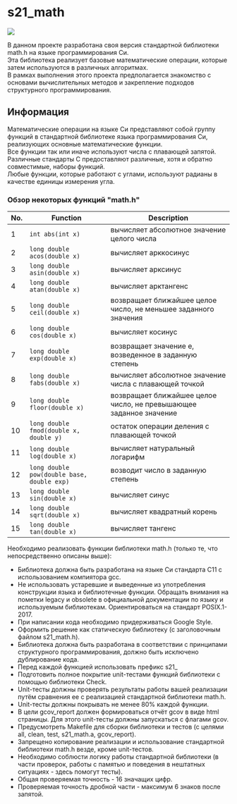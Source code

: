 # s21_math

<picture>
  <img src="https://github.com/VoLoK/s21_math/assets/112762382/a3b97458-ea95-4c2a-a347-90b6993d372d">
</picture>

В данном проекте разработана своя версия стандартной библиотеки math.h на языке программирования Си.<br/>
Эта библиотека реализует базовые математические операции, которые затем используются в различных алгоритмах.<br/>
В рамках выполнения этого проекта предполагается знакомство с основами вычислительных методов и закрепление подходов структурного программирования.<br/>

## Информация

Математические операции на языке Си представляют собой группу функций в стандартной библиотеке языка программирования Си, реализующих основные математические функции. <br/>
Все функции так или иначе используют числа с плавающей запятой. </br>
Различные стандарты C предоставляют различные, хотя и обратно совместимые, наборы функций. <br/>
Любые функции, которые работают с углами, используют радианы в качестве единицы измерения угла.

### Обзор некоторых функций "math.h"

| No. | Function | Description |
| --- | -------- | ----------- |
| 1 | `int abs(int x)` | вычисляет абсолютное значение целого числа |
| 2 | `long double acos(double x)` | вычисляет арккосинус |
| 3 | `long double asin(double x)` | вычисляет арксинус |
| 4 | `long double atan(double x)` | вычисляет арктангенс |
| 5 | `long double ceil(double x)` | возвращает ближайшее целое число, не меньшее заданного значения |
| 6 | `long double cos(double x)` | вычисляет косинус |
| 7 | `long double exp(double x)` | возвращает значение e, возведенное в заданную степень |
| 8 | `long double fabs(double x)` | вычисляет абсолютное значение числа с плавающей точкой |
| 9 | `long double floor(double x)` | возвращает ближайшее целое число, не превышающее заданное значение |
| 10 | `long double fmod(double x, double y)` | остаток операции деления с плавающей точкой |
| 11 | `long double log(double x)` | вычисляет натуральный логарифм |
| 12 | `long double pow(double base, double exp)` | возводит число в заданную степень |
| 13 | `long double sin(double x)` | вычисляет синус |
| 14 | `long double sqrt(double x)` | вычисляет квадратный корень |
| 15 | `long double tan(double x)` | вычисляет тангенс |

Необходимо реализовать функции библиотеки math.h (только те, что непосредственно описаны выше):

- Библиотека должна быть разработана на языке Си стандарта C11 с использованием компиятора gcc.
- Не использовать устаревшие и выведенные из употребления конструкции языка и библиотечные функции. Обращать внимания на пометки legacy и obsolete в официальной документации по языку и используемым библиотекам. Ориентироваться на стандарт POSIX.1-2017.
- При написании кода необходимо придерживаться Google Style.
- Оформить решение как статическую библиотеку (с заголовочным файлом s21_math.h).
- Библиотека должна быть разработана в соответствии с принципами структурного программирования, должно быть исключено дублирование кода.
- Перед каждой функцией использовать префикс s21_
- Подготовить полное покрытие unit-тестами функций библиотеки c помощью библиотеки Check.
- Unit-тесты должны проверять результаты работы вашей реализации путём сравнения ее с реализацией стандартной библиотеки math.h.
- Unit-тесты должны покрывать не менее 80% каждой функции.
- В цели gcov_report должен формироваться отчёт gcov в виде html страницы. Для этого unit-тесты должны запускаться с флагами gcov.
- Предусмотреть Makefile для сборки библиотеки и тестов (с целями all, clean, test, s21_math.a, gcov_report).
- Запрещено копирование реализации и использование стандартной библиотеки math.h везде, кроме unit-тестов.
- Необходимо соблюсти логику работы стандартной библиотеки (в части проверок, работы с памятью и поведения в нештатных ситуациях - здесь помогут тесты).
- Общая проверяемая точность - 16 значащих цифр.
- Проверяемая точность дробной части - максимум 6 знаков после запятой.
